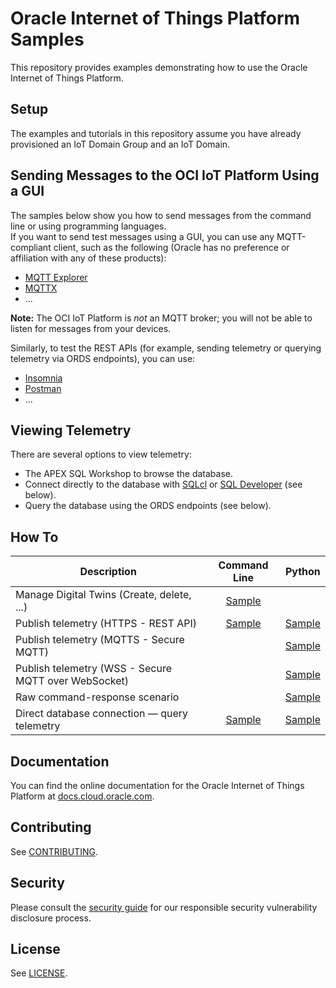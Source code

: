 # Oracle Internet of Things Platform Samples

This repository provides examples demonstrating how to use the Oracle Internet of Things
Platform.

## Setup

The examples and tutorials in this repository assume you have already provisioned an IoT
Domain Group and an IoT Domain.

## Sending Messages to the OCI IoT Platform Using a GUI

The samples below show you how to send messages from the command line or using programming
languages.  
If you want to send test messages using a GUI, you can use any MQTT-compliant client,
such as the following (Oracle has no preference or affiliation with any of these products):

- [MQTT Explorer](https://mqtt-explorer.com/)
- [MQTTX](https://mqttx.app/)
- ...

**Note:** The OCI IoT Platform is _not_ an MQTT broker; you will not be able to listen
for messages from your devices.

Similarly, to test the REST APIs (for example, sending telemetry or querying telemetry
via ORDS endpoints), you can use:

- [Insomnia](https://insomnia.rest/)
- [Postman](https://www.postman.com/)
- ...

## Viewing Telemetry

There are several options to view telemetry:

- The APEX SQL Workshop to browse the database.
- Connect directly to the database with
  [SQLcl](https://www.oracle.com/database/sqldeveloper/technologies/sqlcl/) or
  [SQL Developer](https://www.oracle.com/database/sqldeveloper/) (see below).
- Query the database using the ORDS endpoints (see below).

## How To

| Description                                          | Command Line          | Python       |
|------------------------------------------------------|:---------------------:|:------------:|
| Manage Digital Twins (Create, delete, ...)           | [Sample](./samples/script/manage-dt/) |              |
| Publish telemetry (HTTPS - REST API)                 | [Sample](./samples/script/publish-https/) | [Sample](./samples/python/publish-https/)  |
| Publish telemetry (MQTTS - Secure MQTT)              |                       | [Sample](./samples/python/publish-mqtt/)  |
| Publish telemetry (WSS - Secure MQTT over WebSocket) |                       | [Sample](./samples/python/publish-websockets/)  |
| Raw command-response scenario                        |                       | [Sample](./samples/python/command-response/)  |
| Direct database connection — query telemetry         | [Sample](./samples/script/query-db/) | [Sample](./samples/python/query-db/)  |

## Documentation

You can find the online documentation for the Oracle Internet of Things Platform at
[docs.cloud.oracle.com](https://docs.cloud.oracle.com/).

## Contributing

See [CONTRIBUTING](./CONTRIBUTING.md).

## Security

Please consult the [security guide](./SECURITY.md) for our responsible security
vulnerability disclosure process.

## License

See [LICENSE](./LICENSE.txt).

